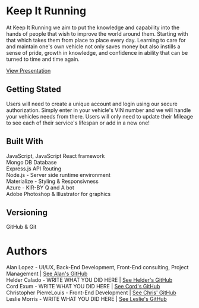 # Keep It Running
At Keep It Running we aim to put the knowledge and capability into the hands of people that wish to improve the world around them. Starting with that which takes them from place to place every day. Learning to care for and maintain one's own vehicle not only saves money but also instills a sense of pride, growth in knowledge, and confidence in ability that can be turned to time and time again.

[View Presentation](https://docs.google.com/presentation/d/1Z03ElNynUYlrMKgw3jP8izA-pkbjr78Y736IaWY0sfI/edit?usp=sharing)

## Getting Stated
Users will need to create a unique account and login using our secure authorization.
Simply enter in your vehicle's VIN number and we will handle your vehicles needs from there.
Users will only need to update their Mileage to see each of their service's lifespan or add in a new one!

## Built With
JavaScript, JavaScript React framework  
Mongo DB Database  
Express.js API Routing  
Node.js - Server side runtime environment  
Materialize - Styling & Responsivness  
Azure - KIR-BY Q and A bot  
Adobe Photoshop & Illustrator for graphics  

## Versioning
GitHub & Git

# Authors
Alan Lopez - UI/UX, Back-End Development, Front-End consulting, Project Management | [See Alan's GitHub](https://github.com/beardybones)  
Helder Calado - WRITE WHAT YOU DID HERE | [See Helder's GitHub](https://github.com/heldercalado)  
Cord Exum - WRITE WHAT YOU DID HERE | [See Cord's GitHub](https://github.com/exumc)  
Christopher PierreLouis - Front-End Development | [See Chris' GitHub](https://github.com/chrispierrelouis26)  
Leslie Morris - WRITE WHAT YOU DID HERE | [See Leslie's GitHub](https://github.com/Lmorris757)  

